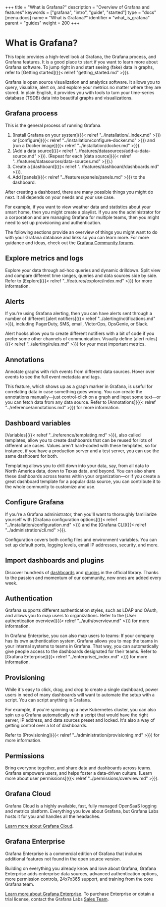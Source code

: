 +++
title = "What is Grafana?"
description = "Overview of Grafana and features"
keywords = ["grafana", "intro", "guide", "started"]
type = "docs"
[menu.docs]
name = "What is Grafana?"
identifier = "what_is_grafana"
parent = "guides"
weight = 200
+++

# What is Grafana?

This topic provides a high-level look at Grafana, the Grafana process, and Grafana features. It is a good place to start if you want to learn more about Grafana software. To jump right in and start seeing (fake) data in graphs, refer to [Getting started]({{< relref "getting_started.md" >}}).


Grafana is open source visualization and analytics software. It allows you to query, visualize, alert on, and explore your metrics no matter where they are stored. In plain English, it provides you with tools to turn your time-series database (TSDB) data into beautiful graphs and visualizations.

## Grafana process

This is the general process of running Grafana.

1. [Install Grafana on your system]({{< relref "../installation/_index.md" >}}) or [configure]({{< relref "../installation/configure-docker.md" >}}) and [run a Docker image]({{< relref "../installation/docker.md" >}}).
1. [Add a data source]({{< relref "../features/datasources/add-a-data-source.md" >}}). (Repeat for each [data source]({{< relref "../features/datasources/data-sources.md" >}}).)
1. Create a [dashboard]({{< relref "../features/dashboard/dashboards.md" >}}).
1. Add [panels]({{< relref "../features/panels/panels.md" >}}) to the dashboard.

After creating a dashboard, there are many possible things you might do next. It all depends on your needs and your use case. 

For example, if you want to view weather data and statistics about your smart home, then you might create a playlist. If you are the administrator for a corporation and are managing Grafana for multiple teams, then you might need to set up provisioning and authentication.

The following sections provide an overview of things you might want to do with your Grafana database and links so you can learn more. For more guidance and ideas, check out the [Grafana Community forums](https://community.grafana.com/).

## Explore metrics and logs

Explore your data through ad-hoc queries and dynamic drilldown. Split view and compare different time ranges, queries and data sources side by side. Refer to [Explore]({{< relref "../features/explore/index.md" >}}) for more information.

## Alerts

If you're using Grafana alerting, then you can have alerts sent through a number of different [alert notifiers]({{< relref "../alerting/notifications.md" >}}), including PagerDuty, SMS, email, VictorOps, OpsGenie, or Slack. 

Alert hooks allow you to create different notifiers with a bit of code if you prefer some other channels of communication. Visually define [alert rules]({{< relref "../alerting/rules.md" >}}) for your most important metrics.

## Annotations

Annotate graphs with rich events from different data sources. Hover over events to see the full event metadata and tags.

This feature, which shows up as a graph marker in Grafana, is useful for correlating data in case something goes wrong. You can create the annotations manually—just control-click on a graph and input some text—or you can fetch data from any data source. Refer to [Annotations]({{< relref "../reference/annotations.md" >}}) for more information.

## Dashboard variables

[Variables]({{< relref "../reference/templating.md" >}}), also called templates, allow you to create dashboards that can be reused for lots of different use cases. Values aren't hard-coded with these templates, so for instance, if you have a production server and a test server, you can use the same dashboard for both. 

Templating allows you to drill down into your data, say, from all data to North America data, down to Texas data, and beyond. You can also share these dashboards across teams within your organization—or if you create a great dashboard template for a popular data source, you can contribute it to the whole community to customize and use.

## Configure Grafana

If you're a Grafana administrator, then you'll want to thoroughly familiarize yourself with [Grafana configuration options]({{< relref "../installation/configuration.md" >}}) and the [Grafana CLI]({{< relref "../administration/cli.md" >}}).

Configuration covers both config files and environment variables. You can set up default ports, logging levels, email IP addresses, security, and more.

## Import dashboards and plugins

Discover hundreds of [dashboards](https://grafana.com/grafana/dashboards) and [plugins](https://grafana.com/grafana/plugins) in the official library. Thanks to the passion and momentum of our community, new ones are added every week.

## Authentication

Grafana supports different authentication styles, such as LDAP and OAuth, and allows you to map users to organizations. Refer to the [User authentication overview]({{< relref "../auth/overview.md" >}}) for more information.

In Grafana Enterprise, you can also map users to teams: If your company has its own authentication system, Grafana allows you to map the teams in your internal systems to teams in Grafana. That way, you can automatically give people access to the dashboards designated for their teams. Refer to [Grafana Enterprise]({{< relref "../enterprise/_index.md" >}}) for more information.

## Provisioning

While it's easy to click, drag, and drop to create a single dashboard, power users in need of many dashboards will want to automate the setup with a script. You can script anything in Grafana. 

For example, if you're spinning up a new Kubernetes cluster, you can also spin up a Grafana automatically with a script that would have the right server, IP address, and data sources preset and locked. It's also a way of getting control over a lot of dashboards.

Refer to [Provisioning]({{< relref "../administration/provisioning.md" >}}) for more information.

## Permissions

Bring everyone together, and share data and dashboards across teams. Grafana empowers users, and helps foster a data-driven culture. [Learn more about user permissions]({{< relref "../permissions/overview.md" >}}).

## Grafana Cloud

Grafana Cloud is a highly available, fast, fully managed OpenSaaS logging and metrics platform. Everything you love about Grafana, but Grafana Labs hosts it for you and handles all the headaches.

[Learn more about Grafana Cloud](https://grafana.com/cloud/).

## Grafana Enterprise

Grafana Enterprise is a commercial edition of Grafana that includes additional features not found in the open source version.

Building on everything you already know and love about Grafana, Grafana Enterprise adds enterprise data sources, advanced authentication options, more permission controls, 24x7x365 support, and training from the core Grafana team.

[Learn more about Grafana Enterprise](https://grafana.com/enterprise). To purchase Enterprise or obtain a trial license, contact the Grafana Labs [Sales Team](https://grafana.com/contact?about=support&topic=Grafana%20Enterprise).

